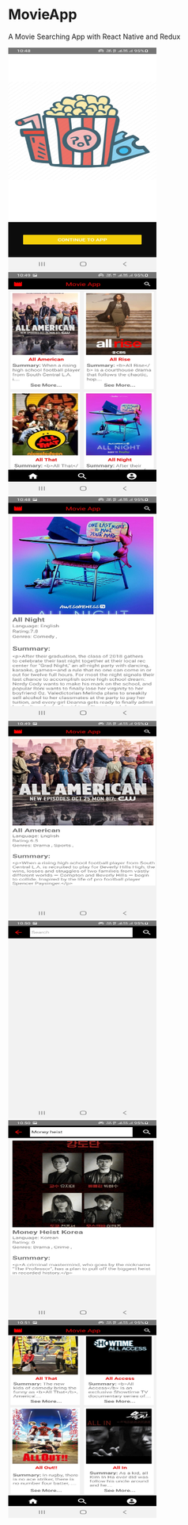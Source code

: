 # MovieApp
A Movie Searching App with React Native and Redux

<Img src="https://github.com/ravindrapratappatel/MovieApp/blob/main/screenshot/1.jpg" width=300px, height=450px  /> &nbsp;  <Img src="https://github.com/ravindrapratappatel/MovieApp/blob/main/screenshot/2.jpg" width=300px, height=450px  />  &nbsp; <Img src="https://github.com/ravindrapratappatel/MovieApp/blob/main/screenshot/3.jpg" width=300px, height=450px  /> &nbsp;   <Img src="https://github.com/ravindrapratappatel/MovieApp/blob/main/screenshot/4.jpg" width=300px, height=400px  /> &nbsp;  <Img src="https://github.com/ravindrapratappatel/MovieApp/blob/main/screenshot/5.jpg" width=300px, height=400px  /> &nbsp;  <Img src="https://github.com/ravindrapratappatel/MovieApp/blob/main/screenshot/6.jpg" width=300px, height=400px  /> &nbsp; <Img src="https://github.com/ravindrapratappatel/MovieApp/blob/main/screenshot/7.jpg" width=300px, height=400px  />
